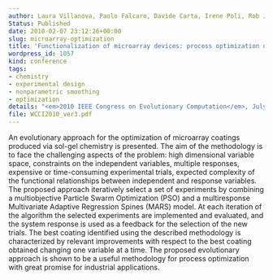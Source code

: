 ```yaml
---
author: Laura Villanova, Paolo Falcaro, Davide Carta, Irene Poli, Rob J Hyndman, Kate Smith&#8209;Miles
Status: Published
date: 2010-02-07 23:12:26+00:00
slug: microarray-optimization
title: 'Functionalization of microarray devices: process optimization using a multiobjective PSO and multiresponse MARS modeling'
wordpress_id: 1057
kind: conference
tags:
- chemistry
- experimental design
- nonparametric smoothing
- optimization
details: "<em>2010 IEEE Congress on Evolutionary Computation</em>, July 18-23, Barcelona, Spain"
file: WCCI2010_ver3.pdf
---
```



An evolutionary approach for the optimization of microarray coatings produced via sol-gel chemistry is presented. The aim of the methodology is to face the challenging aspects of the problem: high dimensional variable space, constraints on the independent variables, multiple responses, expensive or time-consuming experimental trials, expected complexity of the functional relationships between independent and response variables. The proposed approach iteratively select a set of experiments by combining a multiobjective Particle Swarm Optimization (PSO) and a multiresponse Multivariate Adaptive Regression Spines (MARS) model. At each iteration of the algorithm the selected experiments are implemented and evaluated, and the system response is used as a feedback for the selection of the new trials. The best coating identified using the described methodology is characterized by relevant improvements with respect to the best coating obtained changing one variable at a time. The proposed evolutionary approach is shown to be a useful methodology for process optimization with great promise for industrial applications.
